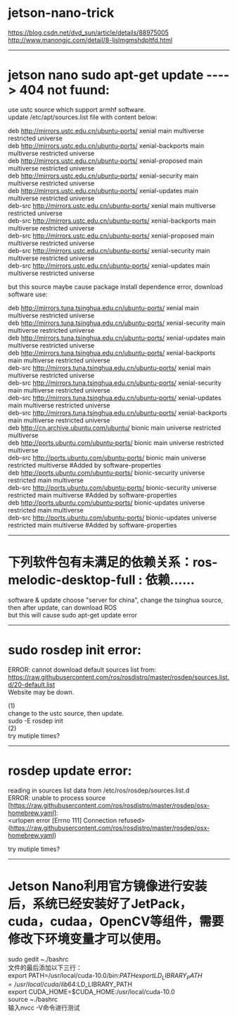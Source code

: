 # jetson-nano-trick

https://blog.csdn.net/dvd_sun/article/details/88975005  
http://www.manongjc.com/detail/8-ljslmgmshdpltfd.html  

----------------------------------------------------------------------------------------------------------------------------------------

# jetson nano sudo apt-get update ----> 404 not fuund:  
use ustc source which support armhf software.  
update  /etc/apt/sources.list file with content below:  

deb http://mirrors.ustc.edu.cn/ubuntu-ports/ xenial main multiverse restricted universe  
deb http://mirrors.ustc.edu.cn/ubuntu-ports/ xenial-backports main multiverse restricted universe  
deb http://mirrors.ustc.edu.cn/ubuntu-ports/ xenial-proposed main multiverse restricted universe  
deb http://mirrors.ustc.edu.cn/ubuntu-ports/ xenial-security main multiverse restricted universe  
deb http://mirrors.ustc.edu.cn/ubuntu-ports/ xenial-updates main multiverse restricted universe  
deb-src http://mirrors.ustc.edu.cn/ubuntu-ports/ xenial main multiverse restricted universe  
deb-src http://mirrors.ustc.edu.cn/ubuntu-ports/ xenial-backports main multiverse restricted universe  
deb-src http://mirrors.ustc.edu.cn/ubuntu-ports/ xenial-proposed main multiverse restricted universe  
deb-src http://mirrors.ustc.edu.cn/ubuntu-ports/ xenial-security main multiverse restricted universe  
deb-src http://mirrors.ustc.edu.cn/ubuntu-ports/ xenial-updates main multiverse restricted universe  

but this source maybe cause package install dependence error, download software use:  

deb http://mirrors.tuna.tsinghua.edu.cn/ubuntu-ports/ xenial main multiverse restricted universe  
deb http://mirrors.tuna.tsinghua.edu.cn/ubuntu-ports/ xenial-security main multiverse restricted universe  
deb http://mirrors.tuna.tsinghua.edu.cn/ubuntu-ports/ xenial-updates main multiverse restricted universe  
deb http://mirrors.tuna.tsinghua.edu.cn/ubuntu-ports/ xenial-backports main multiverse restricted universe  
deb-src http://mirrors.tuna.tsinghua.edu.cn/ubuntu-ports/ xenial main multiverse restricted universe  
deb-src http://mirrors.tuna.tsinghua.edu.cn/ubuntu-ports/ xenial-security main multiverse restricted universe  
deb-src http://mirrors.tuna.tsinghua.edu.cn/ubuntu-ports/ xenial-updates main multiverse restricted universe  
deb-src http://mirrors.tuna.tsinghua.edu.cn/ubuntu-ports/ xenial-backports main multiverse restricted universe  
deb http://cn.archive.ubuntu.com/ubuntu/ bionic main universe restricted multiverse  
deb http://ports.ubuntu.com/ubuntu-ports/ bionic main universe restricted multiverse  
deb-src http://ports.ubuntu.com/ubuntu-ports/ bionic main universe restricted multiverse #Added by software-properties  
deb http://ports.ubuntu.com/ubuntu-ports/ bionic-security universe restricted main multiverse  
deb-src http://ports.ubuntu.com/ubuntu-ports/ bionic-security universe restricted main multiverse #Added by software-properties  
deb http://ports.ubuntu.com/ubuntu-ports/ bionic-updates universe restricted main multiverse  
deb-src http://ports.ubuntu.com/ubuntu-ports/ bionic-updates universe restricted main multiverse #Added by software-properties  

----------------------------------------------------------------------------------------------------------------------------------------

# 下列软件包有未满足的依赖关系：ros-melodic-desktop-full : 依赖......

software & update choose "server for china",  change the tsinghua source, then after update, can download ROS  
but this will cause sudo apt-get update error  

----------------------------------------------------------------------------------------------------------------------------------------

# sudo rosdep init error:  
ERROR: cannot download default sources list from:  
https://raw.githubusercontent.com/ros/rosdistro/master/rosdep/sources.list.d/20-default.list  
Website may be down.  

(1)  
change to the ustc source, then update.  
sudo -E rosdep init  
(2)  
try mutiple times?  

----------------------------------------------------------------------------------------------------------------------------------------

# rosdep update error:  
reading in sources list data from /etc/ros/rosdep/sources.list.d  
ERROR: unable to process source [https://raw.githubusercontent.com/ros/rosdistro/master/rosdep/osx-homebrew.yaml]:  
	<urlopen error [Errno 111] Connection refused> (https://raw.githubusercontent.com/ros/rosdistro/master/rosdep/osx-homebrew.yaml)  
  
try mutiple times?  

----------------------------------------------------------------------------------------------------------------------------------------

# Jetson Nano利用官方镜像进行安装后，系统已经安装好了JetPack，cuda，cudaa，OpenCV等组件，需要修改下环境变量才可以使用。
sudo gedit ~./bashrc  
文件的最后添加以下三行：  
export PATH=/usr/local/cuda-10.0/bin:$PATH  
export LD_LIBRARY_PATH=/usr/local/cuda/lib64:$LD_LIBRARY_PATH  
export CUDA_HOME=$CUDA_HOME:/usr/local/cuda-10.0  
source ~./bashrc  
输入nvcc -V命令进行测试  
